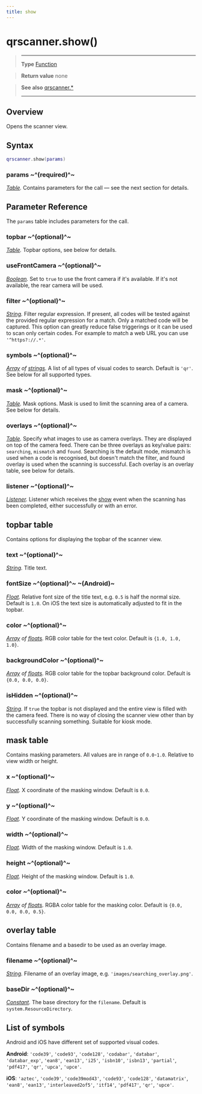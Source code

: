 ```yaml
---
title: show
---
```

# qrscanner.show()

> --------------------- ------------------------------------------------------------------------------------------
> __Type__              [Function](https://docs.coronalabs.com/api/type/Function.html)

> __Return value__      none

> __See also__          [qrscanner.*](/plugin/qrscanner/)
> --------------------- ------------------------------------------------------------------------------------------

## Overview

Opens the scanner view.

## Syntax
```lua
qrscanner.show(params)
```
### params ~^(required)^~
_[Table](https://docs.coronalabs.com/api/type/Table.html)._ Contains parameters for the call &mdash; see the next section for details.

## Parameter Reference

The `params` table includes parameters for the call.

### topbar ~^(optional)^~
_[Table](https://docs.coronalabs.com/api/type/Table.html)._ Topbar options, see below for details.

### useFrontCamera ~^(optional)^~
_[Boolean](https://docs.coronalabs.com/api/type/Boolean.html)._ Set to `true` to use the front camera if it's available. If it's not available, the rear camera will be used.

### filter ~^(optional)^~
_[String](https://docs.coronalabs.com/api/type/String.html)._ Filter regular expression. If present, all codes will be tested against the provided regular expression for a match. Only a matched code will be captured. This option can greatly reduce false triggerings or it can be used to scan only certain codes. For example to match a web URL you can use `'^https?://.*'`.

### symbols ~^(optional)^~
_[Array](https://docs.coronalabs.com/api/type/Array.html) of [strings](https://docs.coronalabs.com/api/type/String.html)._ A list of all types of visual codes to search. Default is `'qr'`. See below for all supported types.

### mask ~^(optional)^~
_[Table](https://docs.coronalabs.com/api/type/Table.html)._ Mask options. Mask is used to limit the scanning area of a camera. See below for details.

### overlays ~^(optional)^~
_[Table](https://docs.coronalabs.com/api/type/Table.html)._ Specify what images to use as camera overlays. They are displayed on top of the camera feed. There can be three overlays as key/value pairs: `searching`, `mismatch` and `found`. Searching is the default mode, mismatch is used when a code is recognised, but doesn't match the filter, and found overlay is used when the scanning is successful. Each overlay is an overlay table, see below for details.

### listener ~^(optional)^~
_[Listener](https://docs.coronalabs.com/api/type/Listener.html)._ Listener which receives the [show](/plugin/qrscanner/event/show/) event when the scanning has been completed, either successfully or with an error.

## topbar table

Contains options for displaying the topbar of the scanner view.

### text ~^(optional)^~
_[String](https://docs.coronalabs.com/api/type/String.html)._ Title text.

### fontSize ~^(optional)^~ ~(Android)~
_[Float](/type/Float/)._ Relative font size of the title text, e.g. `0.5` is half the normal size. Default is `1.0`. On iOS the text size is automatically adjusted to fit in the topbar.

### color ~^(optional)^~
_[Array](https://docs.coronalabs.com/api/type/Array.html) of [floats](/type/Float/)._ RGB color table for the text color. Default is `{1.0, 1.0, 1.0}`.

### backgroundColor ~^(optional)^~
_[Array](https://docs.coronalabs.com/api/type/Array.html) of [floats](/type/Float/)._ RGB color table for the topbar background color. Default is `{0.0, 0.0, 0.0}`.

### isHidden ~^(optional)^~
_[String](https://docs.coronalabs.com/api/type/String.html)._ If `true` the topbar is not displayed and the entire view is filled with the camera feed. There is no way of closing the scanner view other than by successfully scanning something. Suitable for kiosk mode.

## mask table

Contains masking parameters. All values are in range of `0.0`-`1.0`. Relative to view width or height.

### x ~^(optional)^~
_[Float](/type/Float/)._ X coordinate of the masking window. Default is `0.0`.

### y ~^(optional)^~
_[Float](/type/Float/)._ Y coordinate of the masking window. Default is `0.0`.

### width ~^(optional)^~
_[Float](/type/Float/)._ Width of the masking window. Default is `1.0`.

### height ~^(optional)^~
_[Float](/type/Float/)._ Height of the masking window. Default is `1.0`.

### color ~^(optional)^~
_[Array](https://docs.coronalabs.com/api/type/Array.html) of [floats](/type/Float/)._ RGBA color table for the masking color. Default is `{0.0, 0.0, 0.0, 0.5}`.

## overlay table

Contains filename and a basedir to be used as an overlay image.

### filename ~^(optional)^~
_[String](https://docs.coronalabs.com/api/type/String.html)._ Filename of an overlay image, e.g. `'images/searching_overlay.png'`.

### baseDir ~^(optional)^~
_[Constant](https://docs.coronalabs.com/api/type/Constant.html)._ The base directory for the `filename`. Default is `system.ResourceDirectory`.

## List of symbols

Android and iOS have different set of supported visual codes.

**Android**: `'code39'`, `'code93'`, `'code128'`, `'codabar'`, `'databar'`, `'databar_exp'`, `'ean8'`, `'ean13'`, `'i25'`, `'isbn10'`, `'isbn13'`, `'partial'`, `'pdf417'`, `'qr'`, `'upca'`, `'upce'`.

**iOS**: `'aztec'`, `'code39'`, `'code39mod43'`, `'code93'`, `'code128'`, `'datamatrix'`, `'ean8'`, `'ean13'`, `'interleaved2of5'`, `'itf14'`, `'pdf417'`, `'qr'`, `'upce'`.